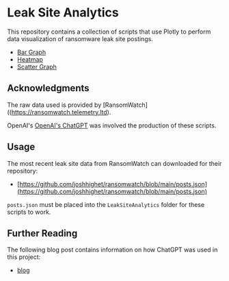 # Leak Site Analytics

This repository contains a collection of scripts that use Plotly to perform data visualization of ransomware leak site postings.

- [Bar Graph](https://github.com/colincowie/LeakSiteAnalytics/blob/master/bar_graph.py)
- [Heatmap](https://github.com/colincowie/LeakSiteAnalytics/blob/master/heatmap.py)
- [Scatter Graph](https://github.com/colincowie/LeakSiteAnalytics/blob/master/scatter_graph.py)


## Acknowledgments
The raw data used is provided by [RansomWatch]((https://ransomwatch.telemetry.ltd).

OpenAI's [OpenAI's ChatGPT](https://chat.openai.com/chat) was involved the production of these scripts.

## Usage

The most recent leak site data from RansomWatch can downloaded for their repository:
- [https://github.com/joshhighet/ransomwatch/blob/main/posts.json](https://github.com/joshhighet/ransomwatch/blob/main/posts.json)

`posts.json` must be placed into the `LeakSiteAnalytics` folder for these scripts to work.

## Further Reading

The following blog post contains information on how ChatGPT was used in this project:
- [blog]()
